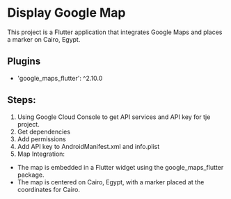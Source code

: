 # Display Google Map
This project is a Flutter application that integrates Google Maps and places a marker on Cairo, Egypt.

## Plugins
- 'google_maps_flutter': ^2.10.0

## Steps:
1. Using Google Cloud Console to get API services and API key for tje project.
2. Get dependencies
3. Add permissions
4. Add API key to AndroidManifest.xml and info.plist
5. Map Integration:
  -  The map is embedded in a Flutter widget using the google_maps_flutter package.
  - The map is centered on Cairo, Egypt, with a marker placed at the coordinates for Cairo.
